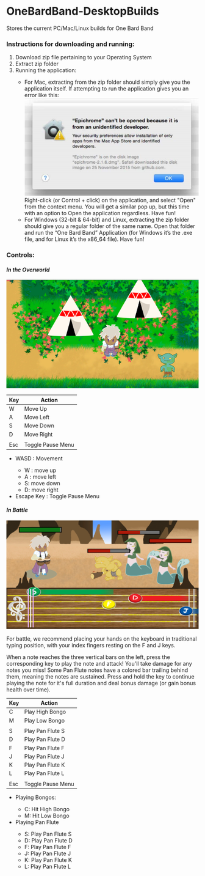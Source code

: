 # OneBardBand-DesktopBuilds
 Stores the current PC/Mac/Linux builds for One Bard Band

 ### **Instructions for downloading and running:**
 <ol>
 <li>Download zip file pertaining to your Operating System</li>
 <li>Extract zip folder</li>
 <li>Running the application:</li>
    <ul>
    <li>For Mac, extracting from the zip folder should simply give you the application itself. If attempting to run the application gives you an error like this:
    <img src="readme-images/unknown-dev.png" alt = "Unidentified developer error"/>
    Right-click (or Control + click) on the application, and select "Open" from the context menu. You will get a similar pop up, but this time with an option to Open the application regardless. Have fun!</li>
    <li>For Windows (32-bit & 64-bit) and Linux, extracting the zip folder should give you a regular folder of the same name. Open that folder and run the “One Bard Band” Application (for Windows it’s the .exe file, and for Linux it’s the x86_64 file). Have fun!</li>
    </ul>
</ol>

### **Controls:**

#### *In the Overworld*
![Overworld](readme-images/overworld.png)

| Key | Action            |
|-----|-------------------|
| W   | Move Up  |
| A   | Move Left   |
| S   | Move Down  |
| D   | Move Right  |
|   |   |
| Esc | Toggle Pause Menu |

<ul>
<li>WASD : Movement</li>
    <ul>
    <li>W : move up</li>
    <li>A : move left</li>
    <li>S: move down</li>
    <li>D: move right</li>
    </ul>
<li>Escape Key : Toggle Pause Menu</li>
</ul>

#### *In Battle*
![Battle](readme-images/battle.png)

For battle, we recommend placing your hands on the keyboard in traditional typing position, with your index fingers resting on the F and J keys.

When a note reaches the three vertical bars on the left, press the corresponding key to play the note and attack! You'll take damage for any notes you miss! Some Pan Flute notes have a colored bar trailing behind them, meaning the notes are sustained. Press and hold the key to continue playing the note for it's full duration and deal bonus damage (or gain bonus health over time).

| Key | Action            |
|-----|-------------------|
| C   | Play High Bongo   |
| M   | Play Low Bongo    |
|   |   |
| S   | Play Pan Flute S  |
| D   | Play Pan Flute D  |
| F   | Play Pan Flute F  |
| J   | Play Pan Flute J  |
| K   | Play Pan Flute K  |
| L   | Play Pan Flute L  |
|   |   |
| Esc | Toggle Pause Menu |

<ul>
<li>Playing Bongos:</li>
    <ul>
    <li>C: Hit High Bongo</li>
    <li>M: Hit Low Bongo</li>
    </ul>
<li>Playing Pan Flute</li>
    <ul>
    <li>S: Play Pan Flute S</li>
    <li>D: Play Pan Flute D</li>
    <li>F: Play Pan Flute F</li>
    <li>J: Play Pan Flute J</li>
    <li>K: Play Pan Flute K</li>
    <li>L: Play Pan Flute L</li>
    </ul>
